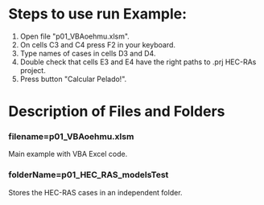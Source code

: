 # Steps to use run Example:
1. Open file "p01_VBAoehmu.xlsm".
2. On cells C3 and C4 press F2 in your keyboard.
3. Type names of cases in cells D3 and D4.
4. Double check that cells E3 and E4 have the right paths to .prj HEC-RAs project.
5. Press button "Calcular Pelado!".

# Description of Files and Folders
### filename=p01_VBAoehmu.xlsm
Main example with VBA Excel code.

### folderName=p01_HEC_RAS_modelsTest
Stores the HEC-RAS cases in an independent folder.


